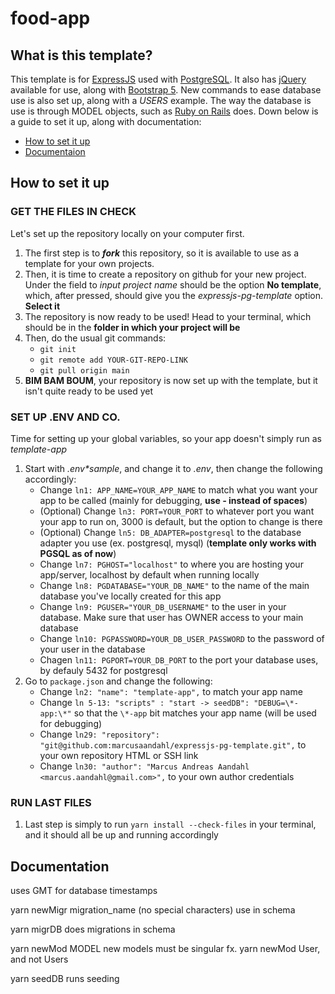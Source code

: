 # food-app

## What is this template?

This template is for [ExpressJS](https://expressjs.com/) used with [PostgreSQL](https://www.postgresql.org/). It also has [jQuery](https://jquery.com/) available for use, along with [Bootstrap 5](https://getbootstrap.com/).
New commands to ease database use is also set up, along with a _USERS_ example. The way the database is use is through MODEL objects, such as [Ruby on Rails](https://rubyonrails.org/) does.
Down below is a guide to set it up, along with documentation:
* [How to set it up](https://github.com/marcusaandahl/expressjs-pg-template#how-to-set-it-up)
* [Documentaion](https://github.com/marcusaandahl/expressjs-pg-template#Documentation)

## How to set it up

### GET THE FILES IN CHECK

Let's set up the repository locally on your computer first.

1. The first step is to **_fork_** this repository, so it is available to use as a template for your own projects.
2. Then, it is time to create a repository on github for your new project. Under the field to _input project name_ should be the option **No template**, which, after pressed, should give you the _expressjs-pg-template_ option. **Select it**
3. The repository is now ready to be used! Head to your terminal, which should be in the **folder in which your project will be**
4. Then, do the usual git commands:
   * `git init`
   * `git remote add YOUR-GIT-REPO-LINK`
   * `git pull origin main`
5. **BIM BAM BOUM**, your repository is now set up with the template, but it isn't quite ready to be used yet


### SET UP .ENV AND CO.

Time for setting up your global variables, so your app doesn't simply run as _template-app_

1. Start with _.env\*sample_, and change it to _.env_, then change the following accordingly:
   - Change `ln1: APP_NAME=YOUR_APP_NAME` to match what you want your app to be called (mainly for debugging, **use _-_ instead of spaces**)
   - (Optional) Change `ln3: PORT=YOUR_PORT` to whatever port you want your app to run on, 3000 is default, but the option to change is there
   - (Optional) Change `ln5: DB_ADAPTER=postgresql` to the database adapter you use (ex. postgresql, mysql) (**template only works with PGSQL as of now**)
   - Change `ln7: PGHOST="localhost"` to where you are hosting your app/server, localhost by default when running locally
   - Change `ln8: PGDATABASE="YOUR_DB_NAME"` to the name of the main database you've locally created for this app
   - Change `ln9: PGUSER="YOUR_DB_USERNAME"` to the user in your database. Make sure that user has OWNER access to your main database
   - Change `ln10: PGPASSWORD=YOUR_DB_USER_PASSWORD` to the password of your user in the database
   - Chagen `ln11: PGPORT=YOUR_DB_PORT` to the port your database uses, by defauly 5432 for postgresql
2. Go to `package.json` and change the following:
   - Change `ln2: "name": "template-app",` to match your app name
   - Change `ln 5-13: "scripts" : "start -> seedDB": "DEBUG=\*-app:\*"` so that the `\*-app` bit matches your app name (will be used for debugging)
   - Change `ln29: "repository": "git@github.com:marcusaandahl/expressjs-pg-template.git",` to your own repository HTML or SSH link
   - Change `ln30: "author": "Marcus Andreas Aandahl <marcus.aandahl@gmail.com>",` to your own author credentials


### RUN LAST FILES

1. Last step is simply to run `yarn install --check-files` in your terminal, and it should all be up and running accordingly



## Documentation

uses GMT for database timestamps

yarn newMigr migration_name (no special characters)
use in schema

yarn migrDB does migrations in schema

yarn newMod MODEL new models must be singular fx. yarn newMod User, and not Users

yarn seedDB runs seeding 
